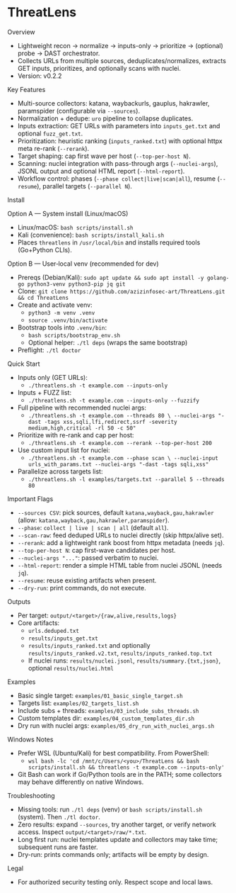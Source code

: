 ThreatLens
===========

Overview
- Lightweight recon → normalize → inputs-only → prioritize → (optional) probe → DAST orchestrator.
- Collects URLs from multiple sources, deduplicates/normalizes, extracts GET inputs, prioritizes, and optionally scans with nuclei.
- Version: v0.2.2

Key Features
- Multi-source collectors: katana, waybackurls, gauplus, hakrawler, paramspider (configurable via `--sources`).
- Normalization + dedupe: `uro` pipeline to collapse duplicates.
- Inputs extraction: GET URLs with parameters into `inputs_get.txt` and optional `fuzz_get.txt`.
- Prioritization: heuristic ranking (`inputs_ranked.txt`) with optional httpx meta re-rank (`--rerank`).
- Target shaping: cap first wave per host (`--top-per-host N`).
- Scanning: nuclei integration with pass-through args (`--nuclei-args`), JSONL output and optional HTML report (`--html-report`).
- Workflow control: phases (`--phase collect|live|scan|all`), resume (`--resume`), parallel targets (`--parallel N`).

Install

Option A — System install (Linux/macOS)
- Linux/macOS: `bash scripts/install.sh`
- Kali (convenience): `bash scripts/install_kali.sh`
- Places `threatlens` in `/usr/local/bin` and installs required tools (Go+Python CLIs).

Option B — User‑local venv (recommended for dev)
- Prereqs (Debian/Kali): `sudo apt update && sudo apt install -y golang-go python3-venv python3-pip jq git`
- Clone: `git clone https://github.com/azizinfosec-art/ThreatLens.git && cd ThreatLens`
- Create and activate venv:
  - `python3 -m venv .venv`
  - `source .venv/bin/activate`
- Bootstrap tools into `.venv/bin`:
  - `bash scripts/bootstrap_env.sh`
  - Optional helper: `./tl deps` (wraps the same bootstrap)
- Preflight: `./tl doctor`

Quick Start
- Inputs only (GET URLs):
  - `./threatlens.sh -t example.com --inputs-only`
- Inputs + FUZZ list:
  - `./threatlens.sh -t example.com --inputs-only --fuzzify`
- Full pipeline with recommended nuclei args:
  - `./threatlens.sh -t example.com --threads 80 \
      --nuclei-args "-dast -tags xss,sqli,lfi,redirect,ssrf -severity medium,high,critical -rl 50 -c 50"`
- Prioritize with re-rank and cap per host:
  - `./threatlens.sh -t example.com --rerank --top-per-host 200`
- Use custom input list for nuclei:
  - `./threatlens.sh -t example.com --phase scan \
      --nuclei-input urls_with_params.txt --nuclei-args "-dast -tags sqli,xss"`
- Parallelize across targets list:
  - `./threatlens.sh -l examples/targets.txt --parallel 5 --threads 80`

Important Flags
- `--sources CSV`: pick sources, default `katana,wayback,gau,hakrawler` (allow: `katana,wayback,gau,hakrawler,paramspider`).
- `--phase`: `collect | live | scan | all` (default `all`).
- `--scan-raw`: feed deduped URLs to nuclei directly (skip httpx/alive set).
- `--rerank`: add a lightweight rank boost from httpx metadata (needs `jq`).
- `--top-per-host N`: cap first-wave candidates per host.
- `--nuclei-args "..."`: passed verbatim to nuclei.
- `--html-report`: render a simple HTML table from nuclei JSONL (needs `jq`).
- `--resume`: reuse existing artifacts when present.
- `--dry-run`: print commands, do not execute.

Outputs
- Per target: `output/<target>/{raw,alive,results,logs}`
- Core artifacts:
  - `urls.deduped.txt`
  - `results/inputs_get.txt`
  - `results/inputs_ranked.txt` and optionally `results/inputs_ranked.v2.txt`, `results/inputs_ranked.top.txt`
  - If nuclei runs: `results/nuclei.jsonl`, `results/summary.{txt,json}`, optional `results/nuclei.html`

Examples
- Basic single target: `examples/01_basic_single_target.sh`
- Targets list: `examples/02_targets_list.sh`
- Include subs + threads: `examples/03_include_subs_threads.sh`
- Custom templates dir: `examples/04_custom_templates_dir.sh`
- Dry run with nuclei args: `examples/05_dry_run_with_nuclei_args.sh`

Windows Notes
- Prefer WSL (Ubuntu/Kali) for best compatibility. From PowerShell:
  - `wsl bash -lc 'cd /mnt/c/Users/<you>/ThreatLens && bash scripts/install.sh && threatlens -t example.com --inputs-only'`
- Git Bash can work if Go/Python tools are in the PATH; some collectors may behave differently on native Windows.

Troubleshooting
- Missing tools: run `./tl deps` (venv) or `bash scripts/install.sh` (system). Then `./tl doctor`.
- Zero results: expand `--sources`, try another target, or verify network access. Inspect `output/<target>/raw/*.txt`.
- Long first run: nuclei templates update and collectors may take time; subsequent runs are faster.
- Dry-run: prints commands only; artifacts will be empty by design.

Legal
- For authorized security testing only. Respect scope and local laws.
